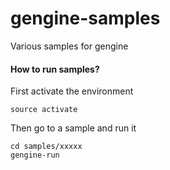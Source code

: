 gengine-samples
===============

Various samples for gengine

#### How to run samples?
First activate the environment

    source activate
    
Then go to a sample and run it

    cd samples/xxxxx
    gengine-run
    
    
